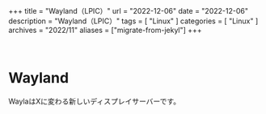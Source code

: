 +++
title = "Wayland（LPIC）"
url = "2022-12-06"
date = "2022-12-06"
description = "Wayland（LPIC）"
tags = [
  "Linux"
]
categories = [
  "Linux"
]
archives = "2022/11"
aliases = ["migrate-from-jekyl"]
+++

<br>

# Wayland

WaylaはXに変わる新しいディスプレイサーバーです。


